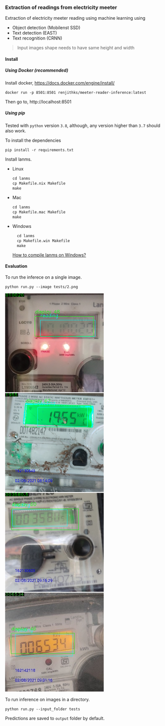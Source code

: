 ### Extraction of readings from electricity meeter
Extraction of electricity meeter reading using machine learning using
- Object detection (Mobilenst SSD)
- Text detection (EAST)
- Text recognition (CRNN)

>Input images shape needs to have same height and width

#### Install

##### Using Docker (recommended)
Install docker, https://docs.docker.com/engine/install/

```console
docker run -p 8501:8501 renjithks/meeter-reader-inference:latest
```
Then go to, http://localhost:8501

##### Using pip

Tested with `python` version `3.8`, although, any version higher than `3.7` should also work.

To install the dependencies
```console
pip install -r requirements.txt
```

Install lanms.
- Linux
  ```console
  cd lanms
  cp Makefile.nix Makefile
  make
  ```
- Mac
  ```console
  cd lanms
  cp Makefile.mac Makefile
  make
  ```
- Windows
  ```console
    cd lanms
    cp Makefile.win Makefile
    make
  ```
  [How to compile lanms on Windows?](https://github.com/argman/EAST/issues/120)
#### Evaluation
To run the inferece on a single image.
```console
python run.py --image tests/2.png
```
![tests/2.png](output/2.png "") ![tests/3.png](output/3.png "")
![tests/4.png](output/4.png "") ![tests/6.jpeg](output/6.jpeg "")

To run inference on images in a directory.
```console
python run.py --input_folder tests
```
Predictions are saved to `output` folder by default.